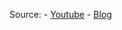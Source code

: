 
Source: 
    - [Youtube](https://www.youtube.com/watch?v=zy9QA-uU0u4)
    - [Blog](https://ultraconfig.com.au/blog/learn-yang-full-tutorial-for-beginners/)